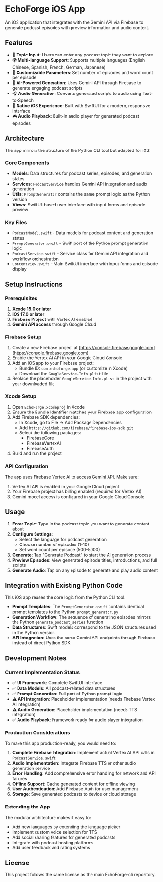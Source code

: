 # EchoForge iOS App

An iOS application that integrates with the Gemini API via Firebase to generate podcast episodes with preview information and audio content.

## Features

- 📝 **Topic Input**: Users can enter any podcast topic they want to explore
- 🌍 **Multi-language Support**: Supports multiple languages (English, Chinese, Spanish, French, German, Japanese)
- 🎯 **Customizable Parameters**: Set number of episodes and word count per episode
- 🤖 **AI-Powered Generation**: Uses Gemini API through Firebase to generate engaging podcast scripts
- 🎧 **Audio Generation**: Converts generated scripts to audio using Text-to-Speech
- 📱 **Native iOS Experience**: Built with SwiftUI for a modern, responsive interface
- 🎮 **Audio Playback**: Built-in audio player for generated podcast episodes

## Architecture

The app mirrors the structure of the Python CLI tool but adapted for iOS:

### Core Components

- **Models**: Data structures for podcast series, episodes, and generation states
- **Services**: `PodcastService` handles Gemini API integration and audio generation  
- **Utils**: `PromptGenerator` contains the same prompt logic as the Python version
- **Views**: SwiftUI-based user interface with input forms and episode preview

### Key Files

- `PodcastModel.swift` - Data models for podcast content and generation states
- `PromptGenerator.swift` - Swift port of the Python prompt generation logic
- `PodcastService.swift` - Service class for Gemini API integration and workflow orchestration
- `ContentView.swift` - Main SwiftUI interface with input forms and episode display

## Setup Instructions

### Prerequisites

1. **Xcode 15.0 or later**
2. **iOS 17.0 or later**
3. **Firebase Project** with Vertex AI enabled
4. **Gemini API access** through Google Cloud

### Firebase Setup

1. Create a new Firebase project at [https://console.firebase.google.com](https://console.firebase.google.com)
2. Enable the Vertex AI API in your Google Cloud Console
3. Add an iOS app to your Firebase project:
   - Bundle ID: `com.echoforge.app` (or customize in Xcode)
   - Download the `GoogleService-Info.plist` file
4. Replace the placeholder `GoogleService-Info.plist` in the project with your downloaded file

### Xcode Setup

1. Open `EchoForge.xcodeproj` in Xcode
2. Ensure the Bundle Identifier matches your Firebase app configuration
3. Add Firebase SDK dependencies:
   - In Xcode, go to File → Add Package Dependencies
   - Add `https://github.com/firebase/firebase-ios-sdk.git`
   - Select the following packages:
     - FirebaseCore
     - FirebaseVertexAI
     - FirebaseAuth
4. Build and run the project

### API Configuration

The app uses Firebase Vertex AI to access Gemini API. Make sure:

1. Vertex AI API is enabled in your Google Cloud project
2. Your Firebase project has billing enabled (required for Vertex AI)
3. Gemini model access is configured in your Google Cloud Console

## Usage

1. **Enter Topic**: Type in the podcast topic you want to generate content about
2. **Configure Settings**: 
   - Select the language for podcast generation
   - Choose number of episodes (1-10)
   - Set word count per episode (500-5000)
3. **Generate**: Tap "Generate Podcast" to start the AI generation process
4. **Preview Episodes**: View generated episode titles, introductions, and full scripts
5. **Generate Audio**: Tap on any episode to generate and play audio content

## Integration with Existing Python Code

This iOS app reuses the core logic from the Python CLI tool:

- **Prompt Templates**: The `PromptGenerator.swift` contains identical prompt templates to the Python `prompt_generator.py`
- **Generation Workflow**: The sequence of generating episodes mirrors the Python `generate_podcast_series` function
- **Data Structures**: Swift models correspond to the JSON structures used in the Python version
- **API Integration**: Uses the same Gemini API endpoints through Firebase instead of direct Python SDK

## Development Notes

### Current Implementation Status

- ✅ **UI Framework**: Complete SwiftUI interface
- ✅ **Data Models**: All podcast-related data structures
- ✅ **Prompt Generation**: Full port of Python prompt logic
- ⚠️ **API Integration**: Placeholder implementation (needs Firebase Vertex AI integration)
- ⚠️ **Audio Generation**: Placeholder implementation (needs TTS integration)
- ✅ **Audio Playback**: Framework ready for audio player integration

### Production Considerations

To make this app production-ready, you would need to:

1. **Complete Firebase Integration**: Implement actual Vertex AI API calls in `PodcastService.swift`
2. **Audio Implementation**: Integrate Firebase TTS or other audio generation service
3. **Error Handling**: Add comprehensive error handling for network and API failures
4. **Offline Support**: Cache generated content for offline viewing
5. **User Authentication**: Add Firebase Auth for user management
6. **Storage**: Save generated podcasts to device or cloud storage

### Extending the App

The modular architecture makes it easy to:

- Add new languages by extending the language picker
- Implement custom voice selection for TTS
- Add social sharing features for generated podcasts
- Integrate with podcast hosting platforms
- Add user feedback and rating systems

## License

This project follows the same license as the main EchoForge-cli repository.
